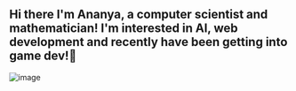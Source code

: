 ## Hi there I'm Ananya, a computer scientist and mathematician! I'm interested in AI, web development and recently have been getting into game dev!👋

![image](https://github.com/user-attachments/assets/606db1fb-71a0-4627-ab0f-7851081f7b91)

